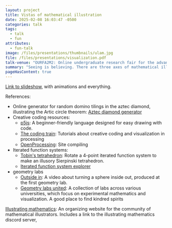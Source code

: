 ```yaml
---
layout: project
title: Vistas of mathematical illustration
date: 2025-02-08 16:03:47 -0500
categories: talk
tags:
  - talk
  - fun
attributes:
  - fun-talk
image: /files/presentations/thumbnails/ulam.jpg
file: /files/presentations/visualization.pdf
talk-venue: "OURFA2M2: Online undergraduate research fair for the advancement and alignment of marginalized mathematicians."
summary: "Seeing is believing. There are three axes of mathematical illustration: A picture can exposit mathematical ideas, aid in the discovery of new math, or be an avenue for artistic expression.  We will take a whirlwind tour though several areas of the field, and get acquainted with the varied goals, themes, mediums, and lots and lots of pictures. Many contributors to this field have little formal math training. All you need is a new perspective and some visual flair."
pageHasContent: true
---
```

[Link to slideshow](/files/presentations_html/visualization/index), with animations and everything.

References:
- Online generator for random domino tilings in the aztec diamond, illustrating the Artic circle theorem: [Aztec diamond generator](https://sites.uclouvain.be/aztecdiamond/)
- Creative coding resources:
	- [p5js](https://p5js.org/ ): A beginner-friendly language designed for easy drawing with code.
	- [The coding train](https://www.youtube.com/channel/UCvjgXvBlbQiydffZU7m1_aw): Tutorials about creative coding and visualization in processing
	- [OpenProcessing](https://openprocessing.org/user/278206/?view=sketches&o=32): Site compiling 
- Iterated function systems:
	- [Tobin's tetrahedron](https://openprocessing.org/sketch/2436109): Rotate a 4-point iterated function system to make an illusory Sierpinski tetrahedron.
	- [Iterated function system explorer](/code/ifs)
- geometry labs
	- [Outside in](https://www.youtube.com/watch?v=wO61D9x6lNY&ab_channel=ssgelm): A video about turning a sphere inside out, produced at the first geometry lab. 
	- [Geometry labs united](https://geometrylabs.net/labs/): A collection of labs across various universities, which focus on experimental mathematics and visualization.  A good place to find kindred spirits

[Illustrating mathematics](https://illustratingmath.org/): An organizing website for the community of mathematical illustrators. Includes a link to the illustrating mathematics discord server, 